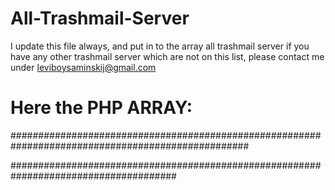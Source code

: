 # All-Trashmail-Server
I update this file always, and put in to the array all trashmail server
if you have any other trashmail server which are not on this list, please contact me under leviboysaminskij@gmail.com

# Here the PHP ARRAY:

###################################################################################################
<?php $spam_domains = array("you-spam.com",
"trash-mail.com",
"re-gister.com",
"fake-box.com",
"trash-me.com",
"opentrash.com",
"fukaru.com",
"existiert.net",
"datenschutz.ru",
"dsgvo.ru",
"grugrug.ru",
"kaengu.ru",
"muellmail.com",
"muellemail.com",
"muell.monster",
"muell.icu",
"muell.xyz",
"magspam.net",
"oida.icu",
"papierkorb.me",
"spam.care",
"tonne.to",
"ultra.fyi",
"yeezus.ru",
"tempr.email",
"discard.email",
"discardmail.com",
"discardmail.de",
"spambog.com",
"spambog.de",
"spambog.ru",
"0815.ru",
"btcmail.pw",
"knol-power.nl",
"hartbot.de",
"freundin.ru",
"smashmail.de",
"s0ny.net",
"pecinan.net",
"budaya-tionghoa.com",
"lajoska.pe.hu",
"1mail.x24hr.com",
"from.onmypc.info",
"now.mefound.com",
"mowgli.jungleheart.com",
"yourspamgoesto.space",
"pecinan.org",
"budayationghoa.com",
"CR.cloudns.asia",
"TLS.cloudns.asia",
"MSFT.cloudns.asia",
"B.cr.cloUdnS.asia",
"ssl.tls.cloudns.ASIA",
"sweetxxx.de",
"DVD.dns-cloud.net",
"DVD.dnsabr.com",
"BD.dns-cloud.net",
"YX.dns-cloud.net",
"SHIT.dns-cloud.net",
"SHIT.dnsabr.com",
"eu.dns-cloud.net",
"eu.dnsabr.com",
"asia.dnsabr.com",
"8.dnsabr.com",
"pw.8.dnsabr.com",
"mm.8.dnsabr.com",
"23.8.dnsabr.com",
"pecinan.com",
"disposable-email.ml",
"pw.epac.to",
"postheo.de",
"sexy.camdvr.org",
"gay.theworkpc.com",
"Disposable.ml",
"Disposable-e.ml",
"laokzmaqz.tech",
"hotmailproduct.com",
"888.dnS-clouD.NET",
"adult-work.info",
"maxsize.online",
"casinokun.hu",
"bangsat.in",
"happyfreshdrink.com",
"wallus.casinokun.hu",
"denomla.com",
"cronostv.site",
"trap-mail.de",
"umailz.com",
"panchoalts.com",
"gmaile.design",
"ersatzauto.ch",
"tempes.gq",
"cpmail.life",
"tempemail.info",
"coolmailcool.com",
"kittenemail.com",
"99email.xyz",
"notmyemail.tech",
"ARTEMSHYPULYA.DNS.ARMY",
"m.cloudns.cl",
"twitter-sign-in.cf",
"anonymized.org",
"you.has.dating",
"ketoblazepro.com",
"kost.party",
"yandex-mail.tk",
"yandex-mail.ga",
"yandex-mail.ml",
"yandex-mail.cf",
"yandex-mail.gq",
"e-mali.ml",
"0hio0ak.com",
"webcity.ml",
"mail.webcity.ml",
"email.webcity.ml",
"e-mail.webcity.ml",
"4dentalsolutions.com",
"t.woeishyang.com",
"navmail.org",
"discardmail.tk",
"discardmail.ml",
"discardmail.cf",
"discardemail.ga",
"discardemail.cf",
"ondemandemail.top",
"email-mail.pw",
"giallo.cf",
"giallo.gq",
"dog.ms1.email",
"from.eurasia.cloudns.asia",
"nel21.me",
"ricimail.com",
"byom.de",
"fyii.de",
"trashmail.de",
"puppetmail.de",
"doublemail.de",
"funnymail.de",
"spoofmail.de",
"wegwerfemail.de",
"trashmailgenerator.de",
"phaamtm.de",
"txen.de",
"wsym.de",
"vevs.de",
"xrap.de",
"skyrt.de",
"eeedv.de",
"awdrt.com",
"emailgo.de",
"0815.ru",
"0wnd.net",
"0wnd.org",
"10minutemail.co.za",
"10minutemail.com",
"123-m.com",
"1fsdfdsfsdf.tk",
"1pad.de",
"20minutemail.com",
"21cn.com",
"2fdgdfgdfgdf.tk",
"2prong.com",
"30minutemail.com",
"33mail.com",
"3trtretgfrfe.tk",
"4gfdsgfdgfd.tk",
"4warding.com",
"5ghgfhfghfgh.tk",
"6hjgjhgkilkj.tk",
"6paq.com",
"7tags.com",
"9ox.net",
"a-bc.net",
"agedmail.com",
"ama-trade.de",
"amilegit.com",
"amiri.net",
"amiriindustries.com",
"anonmails.de",
"anonymbox.com",
"antichef.com",
"antichef.net",
"antireg.ru",
"antispam.de",
"antispammail.de",
"armyspy.com",
"artman-conception.com",
"azmeil.tk",
"baxomale.ht.cx",
"beefmilk.com",
"bigstring.com",
"binkmail.com",
"bio-muesli.net",
"bobmail.info",
"bodhi.lawlita.com",
"bofthew.com",
"bootybay.de",
"boun.cr",
"bouncr.com",
"breakthru.com",
"brefmail.com",
"bsnow.net",
"bspamfree.org",
"bugmenot.com",
"bund.us",
"burstmail.info",
"buymoreplays.com",
"byom.de",
"c2.hu",
"card.zp.ua",
"casualdx.com",
"cek.pm",
"centermail.com",
"centermail.net",
"chammy.info",
"childsavetrust.org",
"chogmail.com",
"choicemail1.com",
"clixser.com",
"cmail.net",
"cmail.org",
"coldemail.info",
"cool.fr.nf",
"courriel.fr.nf",
"courrieltemporaire.com",
"crapmail.org",
"cust.in",
"cuvox.de",
"d3p.dk",
"dacoolest.com",
"dandikmail.com",
"dayrep.com",
"dcemail.com",
"deadaddress.com",
"deadspam.com",
"delikkt.de",
"despam.it",
"despammed.com",
"devnullmail.com",
"dfgh.net",
"digitalsanctuary.com",
"dingbone.com",
"disposableaddress.com",
"disposableemailaddresses.com",
"disposableinbox.com",
"dispose.it",
"dispostable.com",
"dodgeit.com",
"dodgit.com",
"donemail.ru",
"dontreg.com",
"dontsendmespam.de",
"drdrb.net",
"dump-email.info",
"dumpandjunk.com",
"dumpyemail.com",
"e-mail.com",
"e-mail.org",
"e4ward.com",
"easytrashmail.com",
"einmalmail.de",
"einrot.com",
"eintagsmail.de",
"emailgo.de",
"emailias.com",
"emaillime.com",
"emailsensei.com",
"emailtemporanea.com",
"emailtemporanea.net",
"emailtemporar.ro",
"emailtemporario.com.br",
"emailthe.net",
"emailtmp.com",
"emailwarden.com",
"emailx.at.hm",
"emailxfer.com",
"emeil.in",
"emeil.ir",
"emz.net",
"ero-tube.org",
"evopo.com",
"explodemail.com",
"express.net.ua",
"eyepaste.com",
"fakeinbox.com",
"fakeinformation.com",
"fansworldwide.de",
"fantasymail.de",
"fightallspam.com",
"filzmail.com",
"fivemail.de",
"fleckens.hu",
"frapmail.com",
"friendlymail.co.uk",
"fuckingduh.com",
"fudgerub.com",
"fyii.de",
"garliclife.com",
"gehensiemirnichtaufdensack.de",
"get2mail.fr",
"getairmail.com",
"getmails.eu",
"getonemail.com",
"giantmail.de",
"girlsundertheinfluence.com",
"gishpuppy.com",
"gmial.com",
"goemailgo.com",
"gotmail.net",
"gotmail.org",
"gotti.otherinbox.com",
"great-host.in",
"greensloth.com",
"grr.la",
"gsrv.co.uk",
"guerillamail.biz",
"guerillamail.com",
"guerrillamail.biz",
"guerrillamail.com",
"guerrillamail.de",
"guerrillamail.info",
"guerrillamail.net",
"guerrillamail.org",
"guerrillamailblock.com",
"gustr.com",
"harakirimail.com",
"hat-geld.de",
"hatespam.org",
"herp.in",
"hidemail.de",
"hidzz.com",
"hmamail.com",
"hopemail.biz",
"ieh-mail.de",
"ikbenspamvrij.nl",
"imails.info",
"inbax.tk",
"inbox.si",
"inboxalias.com",
"inboxclean.com",
"inboxclean.org",
"infocom.zp.ua",
"instant-mail.de",
"ip6.li",
"irish2me.com",
"iwi.net",
"jetable.com",
"jetable.fr.nf",
"jetable.net",
"jetable.org",
"jnxjn.com",
"jourrapide.com",
"jsrsolutions.com",
"kasmail.com",
"kaspop.com",
"killmail.com",
"killmail.net",
"klassmaster.com",
"klzlk.com",
"koszmail.pl",
"kurzepost.de",
"lawlita.com",
"letthemeatspam.com",
"lhsdv.com",
"lifebyfood.com",
"link2mail.net",
"litedrop.com",
"lol.ovpn.to",
"lolfreak.net",
"lookugly.com",
"lortemail.dk",
"lr78.com",
"lroid.com",
"lukop.dk",
"m21.cc",
"mail-filter.com",
"mail-temporaire.fr",
"mail.by",
"mail.mezimages.net",
"mail.zp.ua",
"mail1a.de",
"mail21.cc",
"mail2rss.org",
"mail333.com",
"mailbidon.com",
"mailbiz.biz",
"mailblocks.com",
"mailbucket.org",
"mailcat.biz",
"mailcatch.com",
"mailde.de",
"mailde.info",
"maildrop.cc",
"maileimer.de",
"mailexpire.com",
"mailfa.tk",
"mailforspam.com",
"mailfreeonline.com",
"mailguard.me",
"mailin8r.com",
"mailinater.com",
"mailinator.com",
"mailinator.net",
"mailinator.org",
"mailinator2.com",
"mailincubator.com",
"mailismagic.com",
"mailme.lv",
"mailme24.com",
"mailmetrash.com",
"mailmoat.com",
"mailms.com",
"mailnesia.com",
"mailnull.com",
"mailorg.org",
"mailpick.biz",
"mailrock.biz",
"mailscrap.com",
"mailshell.com",
"mailsiphon.com",
"mailtemp.info",
"mailtome.de",
"mailtothis.com",
"mailtrash.net",
"mailtv.net",
"mailtv.tv",
"mailzilla.com",
"makemetheking.com",
"manybrain.com",
"mbx.cc",
"mega.zik.dj",
"meinspamschutz.de",
"meltmail.com",
"messagebeamer.de",
"mezimages.net",
"ministry-of-silly-walks.de",
"mintemail.com",
"misterpinball.de",
"moncourrier.fr.nf",
"monemail.fr.nf",
"monmail.fr.nf",
"monumentmail.com",
"mt2009.com",
"mt2014.com",
"mycard.net.ua",
"mycleaninbox.net",
"mymail-in.net",
"mypacks.net",
"mypartyclip.de",
"myphantomemail.com",
"mysamp.de",
"mytempemail.com",
"mytempmail.com",
"mytrashmail.com",
"nabuma.com",
"neomailbox.com",
"nepwk.com",
"nervmich.net",
"nervtmich.net",
"netmails.com",
"netmails.net",
"neverbox.com",
"nice-4u.com",
"nincsmail.hu",
"nnh.com",
"no-spam.ws",
"noblepioneer.com",
"nomail.pw",
"nomail.xl.cx",
"nomail2me.com",
"nomorespamemails.com",
"nospam.ze.tc",
"nospam4.us",
"nospamfor.us",
"nospammail.net",
"notmailinator.com",
"nowhere.org",
"nowmymail.com",
"nurfuerspam.de",
"nus.edu.sg",
"objectmail.com",
"obobbo.com",
"odnorazovoe.ru",
"oneoffemail.com",
"onewaymail.com",
"onlatedotcom.info",
"online.ms",
"opayq.com",
"ordinaryamerican.net",
"otherinbox.com",
"ovpn.to",
"owlpic.com",
"pancakemail.com",
"pcusers.otherinbox.com",
"pjjkp.com",
"plexolan.de",
"poczta.onet.pl",
"politikerclub.de",
"poofy.org",
"pookmail.com",
"privacy.net",
"privatdemail.net",
"proxymail.eu",
"prtnx.com",
"putthisinyourspamdatabase.com",
"putthisinyourspamdatabase.com",
"qq.com",
"quickinbox.com",
"rcpt.at",
"reallymymail.com",
"realtyalerts.ca",
"recode.me",
"recursor.net",
"reliable-mail.com",
"rhyta.com",
"rmqkr.net",
"royal.net",
"rtrtr.com",
"s0ny.net",
"safe-mail.net",
"safersignup.de",
"safetymail.info",
"safetypost.de",
"saynotospams.com",
"schafmail.de",
"schrott-email.de",
"secretemail.de",
"secure-mail.biz",
"senseless-entertainment.com",
"services391.com",
"sharklasers.com",
"shieldemail.com",
"shiftmail.com",
"shitmail.me",
"shitware.nl",
"shmeriously.com",
"shortmail.net",
"sibmail.com",
"sinnlos-mail.de",
"slapsfromlastnight.com",
"slaskpost.se",
"smashmail.de",
"smellfear.com",
"snakemail.com",
"sneakemail.com",
"sneakmail.de",
"snkmail.com",
"sofimail.com",
"solvemail.info",
"sogetthis.com",
"soodonims.com",
"spam4.me",
"spamail.de",
"spamarrest.com",
"spambob.net",
"spambog.ru",
"spambox.us",
"spamcannon.com",
"spamcannon.net",
"spamcon.org",
"spamcorptastic.com",
"spamcowboy.com",
"spamcowboy.net",
"spamcowboy.org",
"spamday.com",
"spamex.com",
"spamfree.eu",
"spamfree24.com",
"spamfree24.de",
"spamfree24.org",
"spamgoes.in",
"spamgourmet.com",
"spamgourmet.net",
"spamgourmet.org",
"spamherelots.com",
"spamherelots.com",
"spamhereplease.com",
"spamhereplease.com",
"spamhole.com",
"spamify.com",
"spaml.de",
"spammotel.com",
"spamobox.com",
"spamslicer.com",
"spamspot.com",
"spamthis.co.uk",
"spamtroll.net",
"speed.1s.fr",
"spoofmail.de",
"stuffmail.de",
"super-auswahl.de",
"supergreatmail.com",
"supermailer.jp",
"superrito.com",
"superstachel.de",
"suremail.info",
"talkinator.com",
"teewars.org",
"teleworm.com",
"teleworm.us",
"temp-mail.org",
"temp-mail.ru",
"tempe-mail.com",
"tempemail.co.za",
"tempemail.com",
"tempemail.net",
"tempemail.net",
"tempinbox.co.uk",
"tempinbox.com",
"tempmail.eu",
"tempmaildemo.com",
"tempmailer.com",
"tempmailer.de",
"tempomail.fr",
"temporaryemail.net",
"temporaryforwarding.com",
"temporaryinbox.com",
"temporarymailaddress.com",
"tempthe.net",
"thankyou2010.com",
"thc.st",
"thelimestones.com",
"thisisnotmyrealemail.com",
"thismail.net",
"throwawayemailaddress.com",
"tilien.com",
"tittbit.in",
"tizi.com",
"tmailinator.com",
"toomail.biz",
"topranklist.de",
"tradermail.info",
"trash-mail.at",
"trash-mail.com",
"trash-mail.de",
"trash2009.com",
"trashdevil.com",
"trashemail.de",
"trashmail.at",
"trashmail.com",
"trashmail.de",
"trashmail.me",
"trashmail.net",
"trashmail.org",
"trashymail.com",
"trialmail.de",
"trillianpro.com",
"twinmail.de",
"tyldd.com",
"uggsrock.com",
"umail.net",
"uroid.com",
"us.af",
"venompen.com",
"veryrealemail.com",
"viditag.com",
"viralplays.com",
"vpn.st",
"vsimcard.com",
"vubby.com",
"wasteland.rfc822.org",
"webemail.me",
"weg-werf-email.de",
"wegwerf-emails.de",
"wegwerfadresse.de",
"wegwerfemail.com",
"wegwerfemail.de",
"wegwerfmail.de",
"wegwerfmail.info",
"wegwerfmail.net",
"wegwerfmail.org",
"wh4f.org",
"whyspam.me",
"willhackforfood.biz",
"willselfdestruct.com",
"winemaven.info",
"wronghead.com",
"www.e4ward.com",
"www.mailinator.com",
"wwwnew.eu",
"x.ip6.li",
"xagloo.com",
"xemaps.com",
"xents.com",
"xmaily.com",
"xoxy.net",
"yep.it",
"yogamaven.com",
"yopmail.com",
"yopmail.fr",
"yopmail.net",
"yourdomain.com",
"yuurok.com",
"z1p.biz",
"za.com",
"zehnminuten.de",
"zehnminutenmail.de",
"zippymail.info",
"zoemail.net",
"zomg.info",
"oalsp.com",
"binka.me",
"doanart.com",
"p33.org",
"bestvpn.top",
"10vpn.info",
"mailgov.info",
"janproz.com",
"pcmylife.com",
"vpstraffic.com",
"garage46.com",
"buy003.com",
"uscaves.com",
"vektik.com",
"amail.club",
"cmail.club",
"wmail.club",
"banit.me",
"nada.ltd",
"duck2.club",
"cars2.club",
"nada.email",
"sharklasers.com",
"guerrillamail.info",
"grr.la",
"guerrillamail.biz",
"guerrillamail.com",
"guerrillamail.de",
"guerrillamail.net",
"guerrillamail.org",
"guerrillamailblock.com",
"pokemail.net",
"spam4.me",
"ibsats.com",
"qiq.us",
"u.0u.ro",
"vlwomhm.xyz",
"drivetagdev.com",
"pay-mon.com",
"zep-hyr.com",
"travala10.com",
"zippiex.com",
"poly-swarm.com",
"1shivom.com",
"fidelium10.com",
"hubii-network.com",
"hurify1.com",
"bit-degree.com",
"Hatmail.ir",
"Gmeil.site",
"Outlok.site",
"mail.qmeta.net",
"sika3.com",
"tapi.re",
"kagi.be",
"nagi.be",
"heisei.be",
"honeys.be",
"mbox.re",
"kbox.li",
"ponp.be",
"risu.be",
"fuwa.be",
"usako.net",
"eay.jp",
"via.tokyo.jp",
"ichigo.me",
"choco.la",
"cream.pink",
"merry.pink",
"neko2.net",
"fuwamofu.com",
"ruru.be",
"macr2.com",
"f5.si",
"ahk.jp",
"svk.jp",
"moimoi.re",
"kksm.be",
"tensi.org",
"pwrby.com",
"zetmail.com",
"clrmail.com",
"getairmail.com",
"6paq.com",
"boximail.com",
"pwrby.com",
"zetmail.com",
"clrmail.com",
"boximail.com",
"umadbro.pw",
"holes.sk",
"kwcp.com",
"mailed.ro",
"maildx.com",
"xww.ro",
"kobej.zzn.com",
"neokidesu.click",
"0eml.com",
"spybox.de",
"renraku.in",
"incognitomail.org",
"sharklasers.com",
"sute.jp",
"svxr.org",
"1dl.us",
"tekumeru.com",
"gomen-da.com",
"getnada.com"
);
?>
######################################################################################

